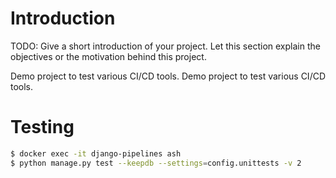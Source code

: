 # Introduction
TODO: Give a short introduction of your project. Let this section explain the objectives or the motivation behind this project.

Demo project to test various CI/CD tools.
Demo project to test various CI/CD tools.


# Testing

```bash
$ docker exec -it django-pipelines ash
$ python manage.py test --keepdb --settings=config.unittests -v 2
```
